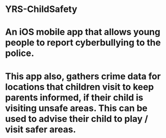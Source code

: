 # YRS-ChildSafety
# An iOS mobile app that allows young people to report cyberbullying to the police.

# This app also, gathers crime data for locations that children visit to keep parents informed, if their child is visiting unsafe areas. This can be used to advise their child to play / visit safer areas.
